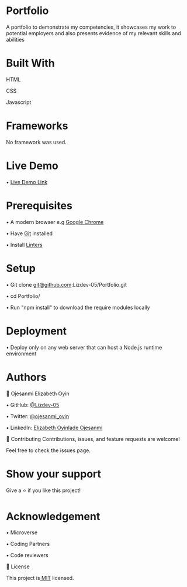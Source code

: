 # Portfolio
A portfolio to demonstrate my competencies, it showcases my work to potential employers and also presents evidence of my relevant skills and abilities

# Built With
HTML

CSS

Javascript

# Frameworks
No framework was used.

# Live Demo
•  [Live Demo Link](https://lizdev-05.github.io/Portfolio/)

# Prerequisites
• A modern browser e.g [Google Chrome](https://www.googlechrome.com)

• Have [Git](https://www.git-scm.com/downloads) installed

• Install [Linters]( https://stylelint.io/)

# Setup
• Git clone git@github.com:Lizdev-05/Portfolio.git

•  cd Portfolio/

• Run "npm install" to download the require modules locally

# Deployment
• Deploy only on any web server that can host a Node.js runtime environment

# Authors
👤 Ojesanmi Elizabeth Oyin


• GitHub: [@Lizdev-05](https://github.com/Lizdev-05)

• Twitter: [@ojesanmi_oyin](https://twitter.com/ojesanmi_oyin)

• LinkedIn: [Elizabeth Oyinlade Ojesanmi](https://www.linkedin.com/in/elizabeth-oyinlade-ojesanmi-0702aa16a)



🤝 Contributing
Contributions, issues, and feature requests are welcome!

Feel free to check the issues page.


# Show your support
Give a ⭐️ if you like this project!

# Acknowledgement
•  Microverse

•  Coding Partners

• Code reviewers

📝 License

This project is[ MIT](https://github.com/microverseinc/readme-template/blob/master/MIT.md) licensed.

